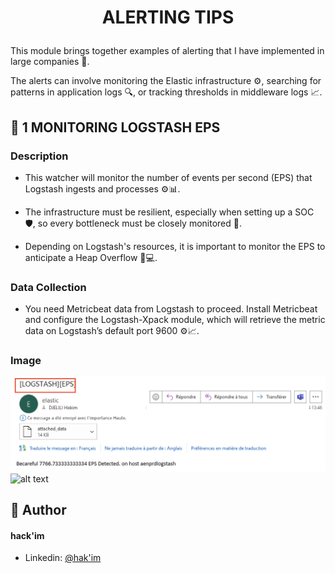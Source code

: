 # <p align="center">ALERTING TIPS</p>
  
This module brings together examples of alerting that I have implemented in large companies 🏢.

The alerts can involve monitoring the Elastic infrastructure ⚙️, searching for patterns in application logs 🔍, or tracking thresholds in middleware logs 📈.


## 🧐 1 MONITORING LOGSTASH EPS


### Description

- This watcher will monitor the number of events per second (EPS) that Logstash ingests and processes ⚙️📊.

- The infrastructure must be resilient, especially when setting up a SOC 🛡️, so every bottleneck must be closely monitored 🚦.

- Depending on Logstash's resources, it is important to monitor the EPS to anticipate a Heap Overflow 🧠💻.

### Data Collection

- You need Metricbeat data from Logstash to proceed.
Install Metricbeat and configure the Logstash-Xpack module, which will retrieve the metric data on Logstash’s default port 9600 ⚙️📈.

### Image
![alt text](img/1-MONITOR-LOGSTASH-RESULT.png)
![alt text](<Capture d’écran 2024-09-03 à 14.37.10.png>)
## 🙇 Author
#### hack'im
- Linkedin: [@hak'im](https://www.linkedin.com/in/hakim-djelili/)
